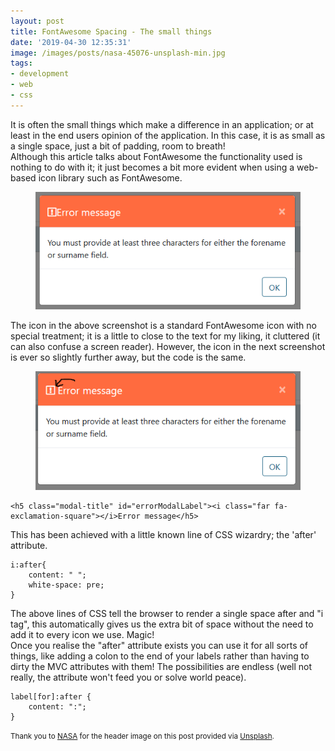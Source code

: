 ```yaml
---
layout: post
title: FontAwesome Spacing - The small things
date: '2019-04-30 12:35:31'
image: /images/posts/nasa-45076-unsplash-min.jpg
tags:
- development
- web
- css
---
```


It is often the small things which make a difference in an application; or at least in the end users opinion of the application. In this case, it is as small as a single space, just a bit of padding, room to breath!  
Although this article talks about FontAwesome the functionality used is nothing to do with it; it just becomes a bit more evident when using a web-based icon library such as FontAwesome.

<figure class="kg-card kg-image-card"><img src="/images/content/image.png" class="kg-image"></figure>

The icon in the above screenshot is a standard FontAwesome icon with no special treatment; it is a little to close to the text for my liking, it cluttered (it can also confuse a screen reader). However, the icon in the next screenshot is ever so slightly further away, but the code is the same.
<!--more-->
<figure class="kg-card kg-image-card"><img src="/images/content/image-1.png" class="kg-image"></figure><!--kg-card-begin: markdown-->

    <h5 class="modal-title" id="errorModalLabel"><i class="far fa-exclamation-square"></i>Error message</h5>

<!--kg-card-end: markdown-->

This has been achieved with a little known line of CSS wizardry; the 'after' attribute.

<!--kg-card-begin: markdown-->

    i:after{
    	content: " ";
    	white-space: pre;
    }

<!--kg-card-end: markdown-->

The above lines of CSS tell the browser to render a single space after and "i tag", this automatically gives us the extra bit of space without the need to add it to every icon we use. Magic!  
Once you realise the "after" attribute exists you can use it for all sorts of things, like adding a colon to the end of your labels rather than having to dirty the MVC attributes with them! The possibilities are endless (well not really, the attribute won't feed you or solve world peace).

<!--kg-card-begin: markdown-->

    label[for]:after {
    	content: ":";
    }

<!--kg-card-end: markdown--><!--kg-card-begin: markdown-->

<small>Thank you to <a href="https://unsplash.com/@nasa">NASA</a> for the header image on this post provided via <a href="https://unsplash.com">Unsplash</a>.</small>

<!--kg-card-end: markdown-->